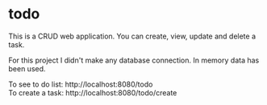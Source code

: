 # todo

This is a CRUD web application. You can create, view, update and delete a task. 

For this project I didn't make any database connection. In memory data has been used.

To see to do list: http://localhost:8080/todo <br/>
To create a task: http://localhost:8080/todo/create
